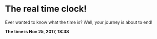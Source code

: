 # The real time clock!

Ever wanted to know what the time is? Well, your journey is about to end!

**The time is Nov 25, 2017, 18:38**